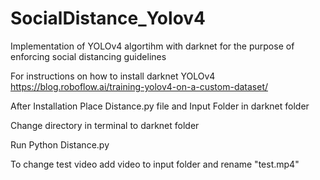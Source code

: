 # SocialDistance_Yolov4
Implementation of YOLOv4 algortihm with darknet for the purpose of enforcing social distancing guidelines

For instructions on how to install darknet YOLOv4
https://blog.roboflow.ai/training-yolov4-on-a-custom-dataset/

After Installation
Place Distance.py file and Input Folder in darknet folder

Change directory in terminal to darknet folder

Run Python Distance.py

To change test video add video to input folder
 and rename "test.mp4"
